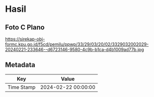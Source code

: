 # Hasil

## Foto C Plano

https://sirekap-obj-formc.kpu.go.id/f5cd/pemilu/ppwp/33/29/03/20/02/3329032002029-20240221-233646--d6723146-9580-4c9b-b1ca-d4b1009ad77b.jpg


## Metadata

| Key        | Value               |
| ---------- | ------------------- |
| Time Stamp | 2024-02-22 00:00:00 |



